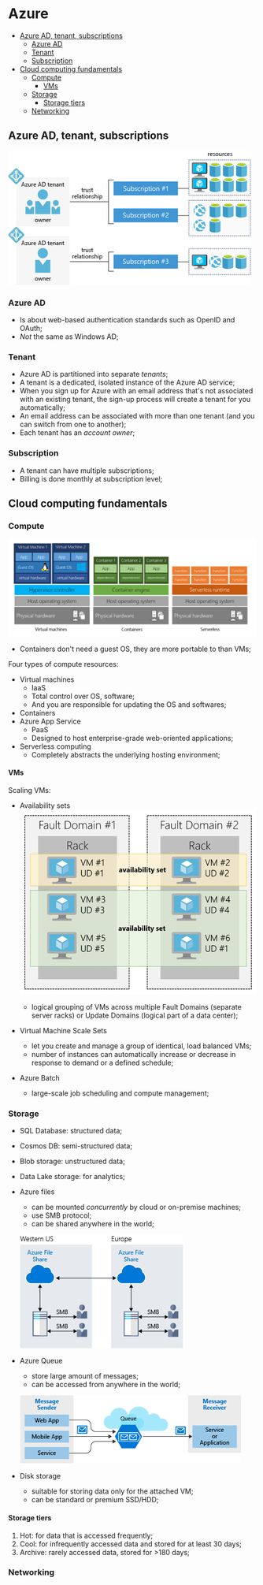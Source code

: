 # Azure

- [Azure AD, tenant, subscriptions](#azure-ad-tenant-subscriptions)
  - [Azure AD](#azure-ad)
  - [Tenant](#tenant)
  - [Subscription](#subscription)
- [Cloud computing fundamentals](#cloud-computing-fundamentals)
  - [Compute](#compute)
    - [VMs](#vms)
  - [Storage](#storage)
    - [Storage tiers](#storage-tiers)
  - [Networking](#networking)

## Azure AD, tenant, subscriptions

![Azure AD, tenant, subscriptions](images/azure-ad_tenant_subscriptions.png)

### Azure AD

- Is about web-based authentication standards such as OpenID and OAuth;
- _Not_ the same as Windows AD;

### Tenant

- Azure AD is partitioned into separate _tenants_;
- A tenant is a dedicated, isolated instance of the Azure AD service;
- When you sign up for Azure with an email address that's not associated with an existing tenant, the sign-up process will create a tenant for you automatically;
- An email address can be associated with more than one tenant (and you can switch from one to another);
- Each tenant has an _account owner_;

### Subscription

- A tenant can have multiple subscriptions;
- Billing is done monthly at subscription level;

## Cloud computing fundamentals

### Compute

![Cloud computing approaches](images/azure-cloud_computings_types.png)

- Containers don't need a guest OS, they are more portable to than VMs;

Four types of compute resources:

- Virtual machines
  - IaaS
  - Total control over OS, software;
  - And you are responsible for updating the OS and softwares;
- Containers
- Azure App Service
  - PaaS
  - Designed to host enterprise-grade web-oriented applications;
- Serverless computing
  - Completely abstracts the underlying hosting environment;

#### VMs

Scaling VMs:

- Availability sets
  ![Availability Set](images/azure-vm_availability_sets.png)

  - logical grouping of VMs across multiple Fault Domains (separate server racks) or Update Domains (logical part of a data center);

- Virtual Machine Scale Sets

  - let you create and manage a group of identical, load balanced VMs;
  - number of instances can automatically increase or decrease in response to demand or a defined schedule;

- Azure Batch
  - large-scale job scheduling and compute management;

### Storage

- SQL Database: structured data;
- Cosmos DB: semi-structured data;
- Blob storage: unstructured data;
- Data Lake storage: for analytics;
- Azure files

  - can be mounted _concurrently_ by cloud or on-premise machines;
  - use SMB protocol;
  - can be shared anywhere in the world;

  ![azure files](images/azure_files.png)

- Azure Queue

  - store large amount of messages;
  - can be accessed from anywhere in the world;

  ![azure queue](images/azure_queue.png)

- Disk storage

  - suitable for storing data only for the attached VM;
  - can be standard or premium SSD/HDD;

#### Storage tiers

1. Hot: for data that is accessed frequently;
2. Cool: for infrequently accessed data and stored for at least 30 days;
3. Archive: rarely accessed data, stored for >180 days;

### Networking
